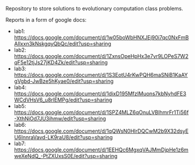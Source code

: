 Repository to store solutions to evolutionary computation class problems.

Reports in a form of google docs:
* lab1: https://docs.google.com/document/d/1w05boWbHNXJEj90i7qc0NxFmBAIlxxn3kNskgqyQbQc/edit?usp=sharing
* lab2: https://docs.google.com/document/d/1ZxnsOpeHpHx3e7vr9LOPeS7W2qF5e12tjJs27jKD4Zk/edit?usp=sharing
* lab3: https://docs.google.com/document/d/1S3EotU4rKwPQH6maSNiB1KaAYgVgbd-JwBze5hKyae0/edit?usp=sharing
* lab4: https://docs.google.com/document/d/1dixD195MfzIMuons7kbNyhdFE3WCdVHsV6_u8rlEMPg/edit?usp=sharing
* lab5: https://docs.google.com/document/d/1SPZ4MLZ6qOnuLVBlhmrFr1Ti56f-XthNjOd7JU3ihmw/edit?usp=sharing
* lab6: https://docs.google.com/document/d/1qQWsN0HlrDQCwM2b9X32dsyEU6InnraVavd-LK9raU8/edit?usp=sharing
* lab7: https://docs.google.com/document/d/1EEHQc6MgxqVAJMmDjpHe1z6mweXeNdQ_-PtZXUxsS0E/edit?usp=sharing
